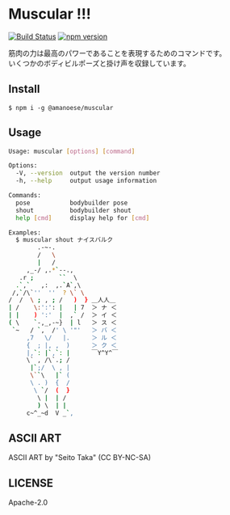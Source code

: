 # Muscular !!!

[![Build Status](https://travis-ci.org/amanoese/enigma.svg?branch=master)](https://travis-ci.org/amanoese/muscular)
[![npm version](http://img.shields.io/npm/v/@amanoese/muscular.svg)](https://npmjs.org/package/@amanoese/muscular)

筋肉の力は最高のパワーであることを表現するためのコマンドです。  
いくつかのボディビルポーズと掛け声を収録しています。

## Install

```npm install
$ npm i -g @amanoese/muscular
```

## Usage

```bash
Usage: muscular [options] [command]

Options:
  -V, --version  output the version number
  -h, --help     output usage information

Commands:
  pose           bodybuilder pose
  shout          bodybuilder shout
  help [cmd]     display help for [cmd]

Examples:
  $ muscular shout ナイスバルク
        .-~-.          
        /   \          
        |   /          
     ,_-/ ,.*`--.,     
   .r ;       ``  \    
  .`,`   ,:  ,.`A`,\   
 /,`/\`''  ''  ? \` \  
/  /  \ ; , ; /   )  } ＿人人＿
| /    \:':': |   | 7  ＞ ナ ＜
| |    ) ':'  |  ,` /  ＞ イ ＜
( \    `-,_,-~}  | l   ＞ ス ＜
 `~   / `,  /' \ '"'   ＞ バ ＜
     ,7   \/   |.      ＞ ル ＜
     {  ; |, ,  )      ＞ ク ＜
     |,`: |`,`: |      ￣Y^Y^￣
     \` , /\`.; /      
      |`;/  \ , |      
      \``\   |` (      
      \ . )  {  /      
       \ `/  (  }      
        \ |  | /       
        ) \  | |       
     c~^_~d  V _`,     
```

## ASCII ART
ASCII ART by "Seito Taka" (CC BY-NC-SA)

## LICENSE
Apache-2.0
